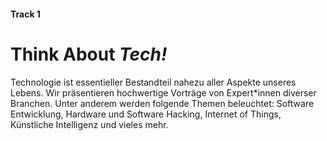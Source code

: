 #### Track 1

# Think About *Tech!*

Technologie ist essentieller Bestandteil nahezu aller Aspekte unseres Lebens.
Wir präsentieren hochwertige Vorträge von Expert\*innen diverser Branchen.
Unter anderem werden folgende Themen beleuchtet: Software Entwicklung, Hardware
und Software Hacking, Internet of Things, Künstliche Intelligenz und vieles
mehr.
